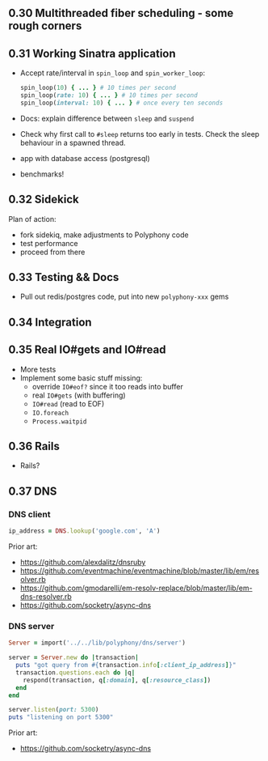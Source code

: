 ## 0.30 Multithreaded fiber scheduling - some rough corners

## 0.31 Working Sinatra application

- Accept rate/interval in `spin_loop` and `spin_worker_loop`:

  ```ruby
  spin_loop(10) { ... } # 10 times per second
  spin_loop(rate: 10) { ... } # 10 times per second
  spin_loop(interval: 10) { ... } # once every ten seconds
  ```

- Docs: explain difference between `sleep` and `suspend`
- Check why first call to `#sleep` returns too early in tests. Check the
  sleep behaviour in a spawned thread.
- app with database access (postgresql)
- benchmarks!

## 0.32 Sidekick

Plan of action:

- fork sidekiq, make adjustments to Polyphony code
- test performance
- proceed from there

## 0.33 Testing && Docs

- Pull out redis/postgres code, put into new `polyphony-xxx` gems

## 0.34 Integration

## 0.35 Real IO#gets and IO#read

- More tests
- Implement some basic stuff missing:
  - override `IO#eof?` since it too reads into buffer
  - real `IO#gets` (with buffering)
  - `IO#read` (read to EOF)
  - `IO.foreach`
  - `Process.waitpid`

## 0.36 Rails

- Rails?

## 0.37 DNS

### DNS client

```ruby
ip_address = DNS.lookup('google.com', 'A')
```

Prior art:

- https://github.com/alexdalitz/dnsruby
- https://github.com/eventmachine/eventmachine/blob/master/lib/em/resolver.rb
- https://github.com/gmodarelli/em-resolv-replace/blob/master/lib/em-dns-resolver.rb
- https://github.com/socketry/async-dns

### DNS server

```ruby
Server = import('../../lib/polyphony/dns/server')

server = Server.new do |transaction|
  puts "got query from #{transaction.info[:client_ip_address]}"
  transaction.questions.each do |q|
    respond(transaction, q[:domain], q[:resource_class])
  end
end

server.listen(port: 5300)
puts "listening on port 5300"
```

Prior art:

- https://github.com/socketry/async-dns

